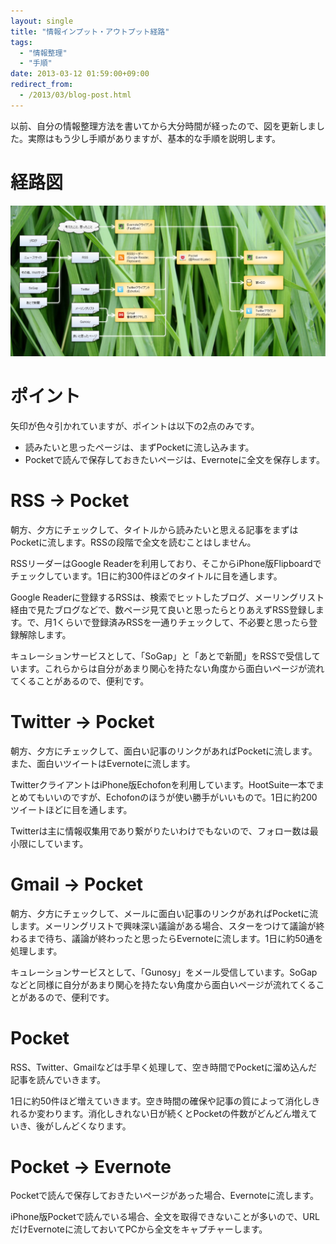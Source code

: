 ```yaml
---
layout: single
title: "情報インプット・アウトプット経路"
tags:
  - "情報整理"
  - "手順"
date: 2013-03-12 01:59:00+09:00
redirect_from:
  - /2013/03/blog-post.html
---
```


以前、自分の情報整理方法を書いてから大分時間が経ったので、図を更新しました。実際はもう少し手順がありますが、基本的な手順を説明します。

# 経路図

![](/assets/img/2013-03-12-how-to-devour-knowledge/001.png)

<!-- more -->

# ポイント

矢印が色々引かれていますが、ポイントは以下の2点のみです。

* 読みたいと思ったページは、まずPocketに流し込みます。
* Pocketで読んで保存しておきたいページは、Evernoteに全文を保存します。

# RSS → Pocket

朝方、夕方にチェックして、タイトルから読みたいと思える記事をまずはPocketに流します。RSSの段階で全文を読むことはしません。

RSSリーダーはGoogle Readerを利用しており、そこからiPhone版Flipboardでチェックしています。1日に約300件ほどのタイトルに目を通します。

Google Readerに登録するRSSは、検索でヒットしたブログ、メーリングリスト経由で見たブログなどで、数ページ見て良いと思ったらとりあえずRSS登録します。で、月1くらいで登録済みRSSを一通りチェックして、不必要と思ったら登録解除します。

キュレーションサービスとして、「SoGap」と「あとで新聞」をRSSで受信しています。これらからは自分があまり関心を持たない角度から面白いページが流れてくることがあるので、便利です。

# Twitter → Pocket

朝方、夕方にチェックして、面白い記事のリンクがあればPocketに流します。また、面白いツイートはEvernoteに流します。

TwitterクライアントはiPhone版Echofonを利用しています。HootSuite一本でまとめてもいいのですが、Echofonのほうが使い勝手がいいもので。1日に約200ツイートほどに目を通します。

Twitterは主に情報収集用であり繋がりたいわけでもないので、フォロー数は最小限にしています。

# Gmail → Pocket

朝方、夕方にチェックして、メールに面白い記事のリンクがあればPocketに流します。メーリングリストで興味深い議論がある場合、スターをつけて議論が終わるまで待ち、議論が終わったと思ったらEvernoteに流します。1日に約50通を処理します。

キュレーションサービスとして、「Gunosy」をメール受信しています。SoGapなどと同様に自分があまり関心を持たない角度から面白いページが流れてくることがあるので、便利です。

# Pocket

RSS、Twitter、Gmailなどは手早く処理して、空き時間でPocketに溜め込んだ記事を読んでいきます。

1日に約50件ほど増えていきます。空き時間の確保や記事の質によって消化しきれるか変わります。消化しきれない日が続くとPocketの件数がどんどん増えていき、後がしんどくなります。

# Pocket → Evernote

Pocketで読んで保存しておきたいページがあった場合、Evernoteに流します。

iPhone版Pocketで読んでいる場合、全文を取得できないことが多いので、URLだけEvernoteに流しておいてPCから全文をキャプチャーします。
